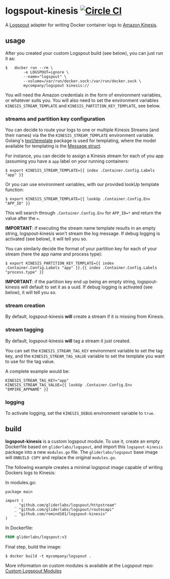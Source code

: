 # logspout-kinesis [![Circle CI](https://circleci.com/gh/remind101/logspout-kinesis.svg?style=svg)](https://circleci.com/gh/remind101/logspout-kinesis)

A [Logspout](https://github.com/gliderlabs/logspout) adapter for writing Docker container logs to [Amazon Kinesis](http://aws.amazon.com/kinesis/).

## usage
After you created your custom Logspout build (see below), you can just run it as:
```console
$ 	docker run --rm \
		-e LOGSPOUT=ignore \
		--name="logspout" \
		--volume=/var/run/docker.sock:/var/run/docker.sock \
		mycompany/logspout kinesis://
```

You will need the Amazon credentials in the form of environment variables, or whatever suits you.
You will also need to set the environment variables `KINESIS_STREAM_TEMPLATE` and `KINESIS_PARTITION_KEY_TEMPLATE`, see below.

### streams and partition key configuration
You can decide to route your logs to one or multiple Kinesis Streams (and their names) via the the `KINESIS_STREAM_TEMPLATE` environment variable.  Golang's [text/template](http://golang.org/pkg/text/template/) package is used for templating, where the model available for templating is the [Message struct](https://github.com/gliderlabs/logspout/blob/master/router/types.go).

For instance, you can decide to assign a Kinesis stream for each of you app (assuming you have a `app` label on your running containers:
```console
$ export KINESIS_STREAM_TEMPLATE={{ index .Container.Config.Labels "app" }}
```

Or you can use environment variables, with our provided lookUp template function:
```console
$ export KINESIS_STREAM_TEMPLATE={{ lookUp .Container.Config.Env "APP_ID" }}
```

This will search through `.Container.Config.Env` for `APP_ID=*` and return the value after the `=`.

**IMPORTANT**: if executing the stream name template results in an empty string, logspout-kinesis won't stream the log message. If debug logging is activated (see below), it will tell you so.

You can similarly decide the format of your partition key for each of your stream (here the app name and process type):
```console
$ export KINESIS_PARTITION_KEY_TEMPLATE={{ index .Container.Config.Labels "app" }}.{{ index .Container.Config.Labels "process.type" }}
```

**IMPORTANT**: if the partition key end up being an empty string, logspout-kinesis will default to set it as a uuid. If debug logging is activated (see below), it will tell you so.

### stream creation
By default, logspout-kinesis **will** create a stream if it is missing from Kinesis.

### stream tagging
By default, logspout-kinesis **will** tag a stream it just created.

You can set the `KINESIS_STREAM_TAG_KEY` environment variable to set the tag key, and the `KINESIS_STREAM_TAG_VALUE` variable to set the template you want to use for the tag value.

A complete example would be:
```console
KINESIS_STREAM_TAG_KEY="app"
KINESIS_STREAM_TAG_VALUE={{ lookUp .Container.Config.Env "EMPIRE_APPNAME" }}
```

### logging
To activate logging, set the `KINESIS_DEBUG` environment variable to `true`.

## build
**logspout-kinesis** is a custom logspout module. To use it, create an empty Dockerfile based on `gliderlabs/logspout`, and import this `logspout-kinesis` package into a new `modules.go` file. The `gliderlabs/logspout` base image will `ONBUILD COPY` and replace the original `modules.go`.

The following example creates a minimal logspout image capable of writing Dockers logs to Kinesis:

In modules.go:
```golang
package main

import (
	_ "github.com/gliderlabs/logspout/httpstream"
	_ "github.com/gliderlabs/logspout/routesapi"
	_ "github.com/remind101/logspout-kinesis"
)
```

In Dockerfile:
```Dockerfile
FROM gliderlabs/logspout:v3
```

Final step, build the image:
```console
$ docker build -t mycompany/logspout .
```

More information on custom modules is available at the Logspout repo: [Custom Logspout Modules](https://github.com/gliderlabs/logspout/tree/master/custom)
